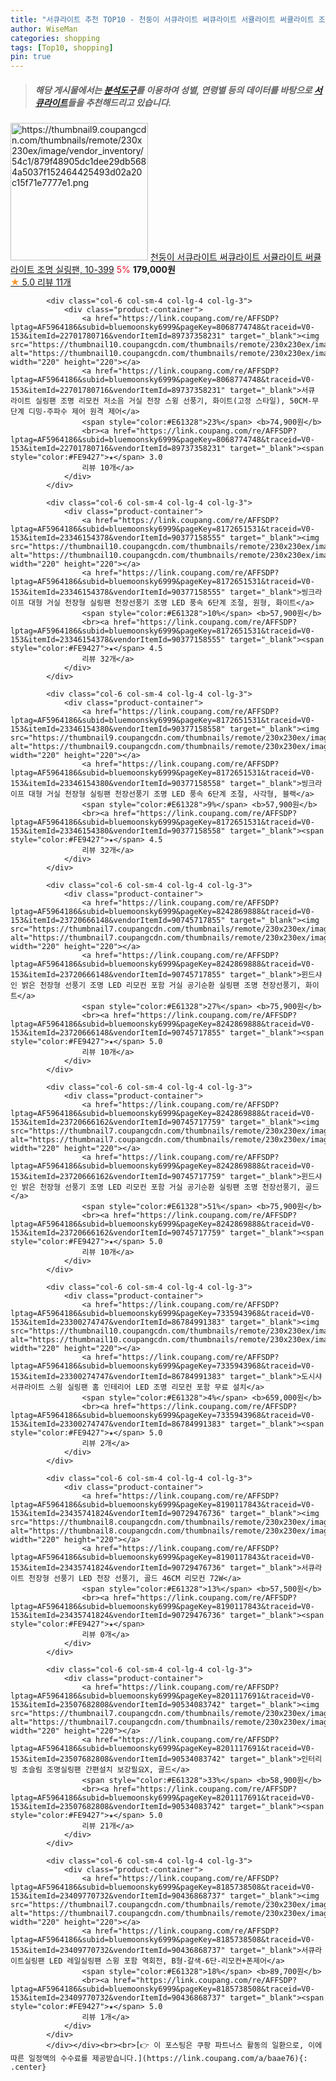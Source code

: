 ```yaml
---
title: "서큐라이트 추천 TOP10 - 천둥이 서큐라이트 써큐라이트 서큘라이트 써큘라이트 조명 실링팬, 10-399"
author: WiseMan
categories: shopping
tags: [Top10, shopping]
pin: true
---
```


> ##### 해당 게시물에서는 [**분석도구**](https://itemscout.io/)를 이용하여 **성별**, **연령별** 등의 데이터를 바탕으로 [**서큐라이트**](https://link.coupang.com/a/baae76)들을 추천해드리고 있습니다.
<div class="container"><div class="row">
            <div class="col-6 col-sm-4 col-lg-4 col-lg-3">
                <div class="product-container">
                    <a href="https://link.coupang.com/re/AFFSDP?lptag=AF5964186&subid=bluemoonsky6999&pageKey=8223441666&traceid=V0-153&itemId=23642434532&vendorItemId=90667831495" target="_blank"><img src="https://thumbnail9.coupangcdn.com/thumbnails/remote/230x230ex/image/vendor_inventory/54c1/879f48905dc1dee29db5684a5037f152464425493d02a20c15f71e7777e1.png" alt="https://thumbnail9.coupangcdn.com/thumbnails/remote/230x230ex/image/vendor_inventory/54c1/879f48905dc1dee29db5684a5037f152464425493d02a20c15f71e7777e1.png" width="220" height="220"></a>
                    <a href="https://link.coupang.com/re/AFFSDP?lptag=AF5964186&subid=bluemoonsky6999&pageKey=8223441666&traceid=V0-153&itemId=23642434532&vendorItemId=90667831495" target="_blank">천둥이 서큐라이트 써큐라이트 서큘라이트 써큘라이트 조명 실링팬, 10-399</a>
                    <span style="color:#E61328">5%</span> <b>179,000원</b>
                    <br><a href="https://link.coupang.com/re/AFFSDP?lptag=AF5964186&subid=bluemoonsky6999&pageKey=8223441666&traceid=V0-153&itemId=23642434532&vendorItemId=90667831495" target="_blank"><span style="color:#FE9427">★</span> 5.0
                    리뷰 11개</a>
                </div>
            </div>
            
            <div class="col-6 col-sm-4 col-lg-4 col-lg-3">
                <div class="product-container">
                    <a href="https://link.coupang.com/re/AFFSDP?lptag=AF5964186&subid=bluemoonsky6999&pageKey=8068774748&traceid=V0-153&itemId=22701780716&vendorItemId=89737358231" target="_blank"><img src="https://thumbnail10.coupangcdn.com/thumbnails/remote/230x230ex/image/vendor_inventory/1837/a0e6477b88a160574c829ec8c834fa0a9fbe078459d62b6aeb8e49675d5f.jpg" alt="https://thumbnail10.coupangcdn.com/thumbnails/remote/230x230ex/image/vendor_inventory/1837/a0e6477b88a160574c829ec8c834fa0a9fbe078459d62b6aeb8e49675d5f.jpg" width="220" height="220"></a>
                    <a href="https://link.coupang.com/re/AFFSDP?lptag=AF5964186&subid=bluemoonsky6999&pageKey=8068774748&traceid=V0-153&itemId=22701780716&vendorItemId=89737358231" target="_blank">서큐 라이트 실링팬 조명 리모컨 저소음 거실 천장 스윙 선풍기, 화이트(고정 스타일), 50CM-무단계 디밍-주파수 제어 원격 제어</a>
                    <span style="color:#E61328">23%</span> <b>74,900원</b>
                    <br><a href="https://link.coupang.com/re/AFFSDP?lptag=AF5964186&subid=bluemoonsky6999&pageKey=8068774748&traceid=V0-153&itemId=22701780716&vendorItemId=89737358231" target="_blank"><span style="color:#FE9427">★</span> 3.0
                    리뷰 10개</a>
                </div>
            </div>
            
            <div class="col-6 col-sm-4 col-lg-4 col-lg-3">
                <div class="product-container">
                    <a href="https://link.coupang.com/re/AFFSDP?lptag=AF5964186&subid=bluemoonsky6999&pageKey=8172651531&traceid=V0-153&itemId=23346154378&vendorItemId=90377158555" target="_blank"><img src="https://thumbnail10.coupangcdn.com/thumbnails/remote/230x230ex/image/vendor_inventory/1321/fdc8a893c271ece03b8c59aaf0fcca658fdf9166ff806735f04ca220b2db.jpg" alt="https://thumbnail10.coupangcdn.com/thumbnails/remote/230x230ex/image/vendor_inventory/1321/fdc8a893c271ece03b8c59aaf0fcca658fdf9166ff806735f04ca220b2db.jpg" width="220" height="220"></a>
                    <a href="https://link.coupang.com/re/AFFSDP?lptag=AF5964186&subid=bluemoonsky6999&pageKey=8172651531&traceid=V0-153&itemId=23346154378&vendorItemId=90377158555" target="_blank">씽크라이프 대형 거실 천장형 실링팬 천장선풍기 조명 LED 풍속 6단계 조절, 원형, 화이트</a>
                    <span style="color:#E61328">10%</span> <b>57,900원</b>
                    <br><a href="https://link.coupang.com/re/AFFSDP?lptag=AF5964186&subid=bluemoonsky6999&pageKey=8172651531&traceid=V0-153&itemId=23346154378&vendorItemId=90377158555" target="_blank"><span style="color:#FE9427">★</span> 4.5
                    리뷰 32개</a>
                </div>
            </div>
            
            <div class="col-6 col-sm-4 col-lg-4 col-lg-3">
                <div class="product-container">
                    <a href="https://link.coupang.com/re/AFFSDP?lptag=AF5964186&subid=bluemoonsky6999&pageKey=8172651531&traceid=V0-153&itemId=23346154380&vendorItemId=90377158558" target="_blank"><img src="https://thumbnail9.coupangcdn.com/thumbnails/remote/230x230ex/image/vendor_inventory/b9c3/11b95b9ee425847b2329de0d83bdd50a135209bceda8f8780ff2fbd26466.jpg" alt="https://thumbnail9.coupangcdn.com/thumbnails/remote/230x230ex/image/vendor_inventory/b9c3/11b95b9ee425847b2329de0d83bdd50a135209bceda8f8780ff2fbd26466.jpg" width="220" height="220"></a>
                    <a href="https://link.coupang.com/re/AFFSDP?lptag=AF5964186&subid=bluemoonsky6999&pageKey=8172651531&traceid=V0-153&itemId=23346154380&vendorItemId=90377158558" target="_blank">씽크라이프 대형 거실 천장형 실링팬 천장선풍기 조명 LED 풍속 6단계 조절, 사각형, 블랙</a>
                    <span style="color:#E61328">9%</span> <b>57,900원</b>
                    <br><a href="https://link.coupang.com/re/AFFSDP?lptag=AF5964186&subid=bluemoonsky6999&pageKey=8172651531&traceid=V0-153&itemId=23346154380&vendorItemId=90377158558" target="_blank"><span style="color:#FE9427">★</span> 4.5
                    리뷰 32개</a>
                </div>
            </div>
            
            <div class="col-6 col-sm-4 col-lg-4 col-lg-3">
                <div class="product-container">
                    <a href="https://link.coupang.com/re/AFFSDP?lptag=AF5964186&subid=bluemoonsky6999&pageKey=8242869888&traceid=V0-153&itemId=23720666148&vendorItemId=90745717855" target="_blank"><img src="https://thumbnail7.coupangcdn.com/thumbnails/remote/230x230ex/image/vendor_inventory/fc0e/35fd70a90d2dd0eed343083cdab63a83e012d6643a760c83706e8276e401.jpg" alt="https://thumbnail7.coupangcdn.com/thumbnails/remote/230x230ex/image/vendor_inventory/fc0e/35fd70a90d2dd0eed343083cdab63a83e012d6643a760c83706e8276e401.jpg" width="220" height="220"></a>
                    <a href="https://link.coupang.com/re/AFFSDP?lptag=AF5964186&subid=bluemoonsky6999&pageKey=8242869888&traceid=V0-153&itemId=23720666148&vendorItemId=90745717855" target="_blank">윈드샤인 밝은 천장형 선풍기 조명 LED 리모컨 포함 거실 공기순환 실링팬 조명 천장선풍기, 화이트</a>
                    <span style="color:#E61328">27%</span> <b>75,900원</b>
                    <br><a href="https://link.coupang.com/re/AFFSDP?lptag=AF5964186&subid=bluemoonsky6999&pageKey=8242869888&traceid=V0-153&itemId=23720666148&vendorItemId=90745717855" target="_blank"><span style="color:#FE9427">★</span> 5.0
                    리뷰 10개</a>
                </div>
            </div>
            
            <div class="col-6 col-sm-4 col-lg-4 col-lg-3">
                <div class="product-container">
                    <a href="https://link.coupang.com/re/AFFSDP?lptag=AF5964186&subid=bluemoonsky6999&pageKey=8242869888&traceid=V0-153&itemId=23720666162&vendorItemId=90745717759" target="_blank"><img src="https://thumbnail7.coupangcdn.com/thumbnails/remote/230x230ex/image/vendor_inventory/eb5e/a14805afbc9ff17876c4b1a9549dbb69f11c30bc38398579b951b5ef89c9.jpg" alt="https://thumbnail7.coupangcdn.com/thumbnails/remote/230x230ex/image/vendor_inventory/eb5e/a14805afbc9ff17876c4b1a9549dbb69f11c30bc38398579b951b5ef89c9.jpg" width="220" height="220"></a>
                    <a href="https://link.coupang.com/re/AFFSDP?lptag=AF5964186&subid=bluemoonsky6999&pageKey=8242869888&traceid=V0-153&itemId=23720666162&vendorItemId=90745717759" target="_blank">윈드샤인 밝은 천장형 선풍기 조명 LED 리모컨 포함 거실 공기순환 실링팬 조명 천장선풍기, 골드</a>
                    <span style="color:#E61328">51%</span> <b>75,900원</b>
                    <br><a href="https://link.coupang.com/re/AFFSDP?lptag=AF5964186&subid=bluemoonsky6999&pageKey=8242869888&traceid=V0-153&itemId=23720666162&vendorItemId=90745717759" target="_blank"><span style="color:#FE9427">★</span> 5.0
                    리뷰 10개</a>
                </div>
            </div>
            
            <div class="col-6 col-sm-4 col-lg-4 col-lg-3">
                <div class="product-container">
                    <a href="https://link.coupang.com/re/AFFSDP?lptag=AF5964186&subid=bluemoonsky6999&pageKey=7335943968&traceid=V0-153&itemId=23300274747&vendorItemId=86784991383" target="_blank"><img src="https://thumbnail10.coupangcdn.com/thumbnails/remote/230x230ex/image/vendor_inventory/8b00/a8039ef6cdf6a308a278a9c626f27b7eb89aa336835fb4e3adf38a078dc5.png" alt="https://thumbnail10.coupangcdn.com/thumbnails/remote/230x230ex/image/vendor_inventory/8b00/a8039ef6cdf6a308a278a9c626f27b7eb89aa336835fb4e3adf38a078dc5.png" width="220" height="220"></a>
                    <a href="https://link.coupang.com/re/AFFSDP?lptag=AF5964186&subid=bluemoonsky6999&pageKey=7335943968&traceid=V0-153&itemId=23300274747&vendorItemId=86784991383" target="_blank">도시샤 서큐라이트 스윙 실링팬 홈 인테리어 LED 조명 리모컨 포함 무료 설치</a>
                    <span style="color:#E61328">4%</span> <b>659,000원</b>
                    <br><a href="https://link.coupang.com/re/AFFSDP?lptag=AF5964186&subid=bluemoonsky6999&pageKey=7335943968&traceid=V0-153&itemId=23300274747&vendorItemId=86784991383" target="_blank"><span style="color:#FE9427">★</span> 5.0
                    리뷰 2개</a>
                </div>
            </div>
            
            <div class="col-6 col-sm-4 col-lg-4 col-lg-3">
                <div class="product-container">
                    <a href="https://link.coupang.com/re/AFFSDP?lptag=AF5964186&subid=bluemoonsky6999&pageKey=8190117843&traceid=V0-153&itemId=23435741824&vendorItemId=90729476736" target="_blank"><img src="https://thumbnail8.coupangcdn.com/thumbnails/remote/230x230ex/image/vendor_inventory/fa00/b4ec6b22418ff68e908395b9beb832d9a208620692886facd188b084ef6d.jpg" alt="https://thumbnail8.coupangcdn.com/thumbnails/remote/230x230ex/image/vendor_inventory/fa00/b4ec6b22418ff68e908395b9beb832d9a208620692886facd188b084ef6d.jpg" width="220" height="220"></a>
                    <a href="https://link.coupang.com/re/AFFSDP?lptag=AF5964186&subid=bluemoonsky6999&pageKey=8190117843&traceid=V0-153&itemId=23435741824&vendorItemId=90729476736" target="_blank">서큐라이트 천장형 선풍기 LED 천장 선풍기, 골드 46CM 리모컨 72W</a>
                    <span style="color:#E61328">13%</span> <b>57,500원</b>
                    <br><a href="https://link.coupang.com/re/AFFSDP?lptag=AF5964186&subid=bluemoonsky6999&pageKey=8190117843&traceid=V0-153&itemId=23435741824&vendorItemId=90729476736" target="_blank"><span style="color:#FE9427">★</span> 
                    리뷰 0개</a>
                </div>
            </div>
            
            <div class="col-6 col-sm-4 col-lg-4 col-lg-3">
                <div class="product-container">
                    <a href="https://link.coupang.com/re/AFFSDP?lptag=AF5964186&subid=bluemoonsky6999&pageKey=8201117691&traceid=V0-153&itemId=23507682808&vendorItemId=90534083742" target="_blank"><img src="https://thumbnail7.coupangcdn.com/thumbnails/remote/230x230ex/image/vendor_inventory/3497/6981029e9ac875bedfbee051b859eae106f297bb5e845fc203db2cb213cb.jpg" alt="https://thumbnail7.coupangcdn.com/thumbnails/remote/230x230ex/image/vendor_inventory/3497/6981029e9ac875bedfbee051b859eae106f297bb5e845fc203db2cb213cb.jpg" width="220" height="220"></a>
                    <a href="https://link.coupang.com/re/AFFSDP?lptag=AF5964186&subid=bluemoonsky6999&pageKey=8201117691&traceid=V0-153&itemId=23507682808&vendorItemId=90534083742" target="_blank">인터리빙 초슬림 조명실링팬 간편설치 보강필요X, 골드</a>
                    <span style="color:#E61328">33%</span> <b>58,900원</b>
                    <br><a href="https://link.coupang.com/re/AFFSDP?lptag=AF5964186&subid=bluemoonsky6999&pageKey=8201117691&traceid=V0-153&itemId=23507682808&vendorItemId=90534083742" target="_blank"><span style="color:#FE9427">★</span> 5.0
                    리뷰 21개</a>
                </div>
            </div>
            
            <div class="col-6 col-sm-4 col-lg-4 col-lg-3">
                <div class="product-container">
                    <a href="https://link.coupang.com/re/AFFSDP?lptag=AF5964186&subid=bluemoonsky6999&pageKey=8185738508&traceid=V0-153&itemId=23409770732&vendorItemId=90436868737" target="_blank"><img src="https://thumbnail7.coupangcdn.com/thumbnails/remote/230x230ex/image/vendor_inventory/8e6d/7b88c822e52eede03c3f49bd16b3c6451fea6ace23db9bd14eb75e35679b.jpg" alt="https://thumbnail7.coupangcdn.com/thumbnails/remote/230x230ex/image/vendor_inventory/8e6d/7b88c822e52eede03c3f49bd16b3c6451fea6ace23db9bd14eb75e35679b.jpg" width="220" height="220"></a>
                    <a href="https://link.coupang.com/re/AFFSDP?lptag=AF5964186&subid=bluemoonsky6999&pageKey=8185738508&traceid=V0-153&itemId=23409770732&vendorItemId=90436868737" target="_blank">서큐라이트실링팬 LED 레일실링팬 스윙 포함 역회전, B형-갈색-6단-리모컨+폰제어</a>
                    <span style="color:#E61328">18%</span> <b>89,700원</b>
                    <br><a href="https://link.coupang.com/re/AFFSDP?lptag=AF5964186&subid=bluemoonsky6999&pageKey=8185738508&traceid=V0-153&itemId=23409770732&vendorItemId=90436868737" target="_blank"><span style="color:#FE9427">★</span> 5.0
                    리뷰 1개</a>
                </div>
            </div>
            </div></div><br><br>[👉 이 포스팅은 쿠팡 파트너스 활동의 일환으로, 이에 따른 일정액의 수수료를 제공받습니다.](https://link.coupang.com/a/baae76){: .center}